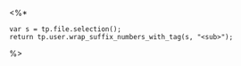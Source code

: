 

<%*

	var s = tp.file.selection();
	return tp.user.wrap_suffix_numbers_with_tag(s, "<sub>");
	
%>

